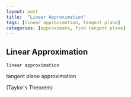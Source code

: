 ```yaml
---
layout: post
title:  "Linear Approximation"
tags: [linear approximation, tangent plane]
categories: [approximate, find tangent plane]
---
```


## Linear Approximation


```linear approximation```

tangent plane approximation

(Taylor's Theorem)